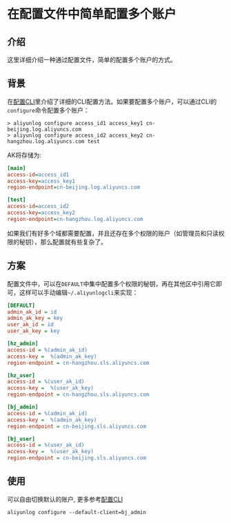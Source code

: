 # 在配置文件中简单配置多个账户

## 介绍
这里详细介绍一种通过配置文件，简单的配置多个账户的方式。

## 背景

在[配置CLI](https://aliyun-log-cli.readthedocs.io/en/latest/tutorials/tutorial_configure_cli_cn.html)里介绍了详细的CLI配置方法。如果要配置多个账户，可以通过CLI的`configure`命令配置多个账户：


```shell
> aliyunlog configure access_id1 access_key1 cn-beijing.log.aliyuncs.com
> aliyunlog configure access_id2 access_key2 cn-hangzhou.log.aliyuncs.com test
```

  AK将存储为:

```ini
[main]
access-id=access_id1
access-key=access_key1
region-endpoint=cn-beijing.log.aliyuncs.com

[test]
access-id=access_id2
access-key=access_key2
region-endpoint=cn-hangzhou.log.aliyuncs.com
```

如果我们有好多个域都需要配置，并且还存在多个权限的账户（如管理员和只读权限的秘钥），那么配置就有些复杂了。


## 方案

配置文件中，可以在`DEFAULT`中集中配置多个权限的秘钥，再在其他区中引用它即可，这样可以手动编辑`~/.aliyunlogcli`来实现：

```ini
[DEFAULT]
admin_ak_id = id
admin_ak_key = key
user_ak_id = id
user_ak_key = key

[hz_admin]
access-id = %(admin_ak_id)
access-key =  %(admin_ak_key)
region-endpoint = cn-hangzhou.sls.aliyuncs.com

[hz_user]
access-id = %(user_ak_id)
access-key =  %(user_ak_key)
region-endpoint = cn-hangzhou.sls.aliyuncs.com

[bj_admin]
access-id = %(admin_ak_id)
access-key =  %(admin_ak_key)
region-endpoint = cn-beijing.sls.aliyuncs.com

[bj_user]
access-id = %(user_ak_id)
access-key =  %(user_ak_key)
region-endpoint = cn-beijing.sls.aliyuncs.com

```

## 使用

可以自由切换默认的账户, 更多参考[配置CLI](https://aliyun-log-cli.readthedocs.io/en/latest/tutorials/tutorial_configure_cli_cn.html)
```shell
aliyunlog configure --default-client=bj_admin
```

